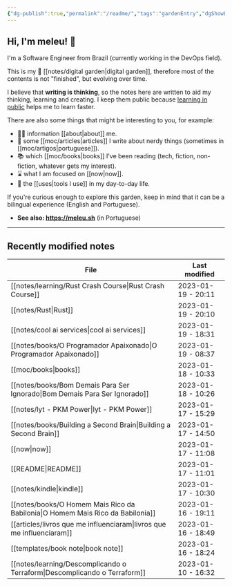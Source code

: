 ```yaml
---
{"dg-publish":true,"permalink":"/readme/","tags":"gardenEntry","dgShowBacklinks":false}
---
```


## Hi, I'm meleu! 👋

I'm a Software Engineer from Brazil (currently working in the DevOps field).

This is my 🌱 [[notes/digital garden\|digital garden]], therefore most of the contents is not "finished", but evolving over time.

I believe that **writing is thinking**, so the notes here are written to aid my thinking, learning and creating. I keep them public because [learning in public](https://www.swyx.io/learn-in-public/) helps me to learn faster.

There are also some things that might be interesting to you, for example:

- 🧑‍💻 information [[about\|about]] me.
- 📰 some [[moc/articles\|articles]] I write about nerdy things (sometimes in [[moc/artigos\|portuguese]]).
- 📚 which [[moc/books\|books]] I've been reading (tech, fiction, non-fiction, whatever gets my interest).
- ⌛ what I am focused on [[now\|now]].
- 🧰 the [[uses\|tools I use]] in my day-to-day life.

If you're curious enough to explore this garden, keep in mind that it can be a bilingual experience (English and Portuguese).

- **See also: <https://meleu.sh>** (in Portuguese)

---

## Recently modified notes

| File                                                                              | Last modified      |
| --------------------------------------------------------------------------------- | ------------------ |
| [[notes/learning/Rust Crash Course\|Rust Crash Course]]                        | 2023-01-19 - 20:11 |
| [[notes/Rust\|Rust]]                                                           | 2023-01-19 - 20:10 |
| [[notes/cool ai services\|cool ai services]]                                   | 2023-01-19 - 18:31 |
| [[notes/books/O Programador Apaixonado\|O Programador Apaixonado]]             | 2023-01-19 - 08:37 |
| [[moc/books\|books]]                                                           | 2023-01-18 - 10:33 |
| [[notes/books/Bom Demais Para Ser Ignorado\|Bom Demais Para Ser Ignorado]]     | 2023-01-18 - 10:26 |
| [[notes/lyt - PKM Power\|lyt - PKM Power]]                                     | 2023-01-17 - 15:29 |
| [[notes/books/Building a Second Brain\|Building a Second Brain]]               | 2023-01-17 - 14:50 |
| [[now\|now]]                                                                   | 2023-01-17 - 11:08 |
| [[README\|README]]                                                             | 2023-01-17 - 11:01 |
| [[notes/kindle\|kindle]]                                                       | 2023-01-17 - 10:30 |
| [[notes/books/O Homem Mais Rico da Babilonia\|O Homem Mais Rico da Babilonia]] | 2023-01-16 - 19:11 |
| [[articles/livros que me influenciaram\|livros que me influenciaram]]          | 2023-01-16 - 18:49 |
| [[templates/book note\|book note]]                                             | 2023-01-16 - 18:24 |
| [[notes/learning/Descomplicando o Terraform\|Descomplicando o Terraform]]      | 2023-01-10 - 16:32 |
